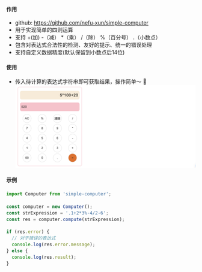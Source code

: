 #### 作用
- github: https://github.com/nefu-xun/simple-computer
- 用于实现简单的四则运算
- 支持 +(加) -（减） *（乘） /（除） %（百分号） .（小数点）
- 包含对表达式合法性的检测、友好的提示、统一的错误处理
- 支持自定义数据精度(默认保留到小数点后14位)

#### 使用
- 传入待计算的表达式字符串即可获取结果，操作简单～ 🎉
![](./assets/preview.png)

#### 示例
```js
import Computer from 'simple-computer';

const computer = new Computer();
const strExpression = '.1+2*3%-4/2-6';
const res = computer.compute(strExpression);

if (res.error) {
  // 对于错误的表达式
  console.log(res.error.message);
} else {
  console.log(res.result);
}
````